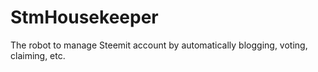 # StmHousekeeper
The robot to manage Steemit account by automatically blogging, voting, claiming, etc.

